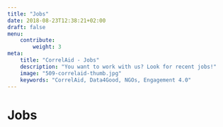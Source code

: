 ```yaml
---
title: "Jobs"
date: 2018-08-23T12:38:21+02:00
draft: false
menu: 
    contribute:
        weight: 3
meta:
    title: "CorrelAid - Jobs"
    description: "You want to work with us? Look for recent jobs!"
    image: "509-correlaid-thumb.jpg"
    keywords: "CorrelAid, Data4Good, NGOs, Engagement 4.0"
---
```


# Jobs



